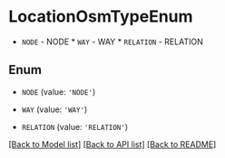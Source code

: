 # LocationOsmTypeEnum

* `NODE` - NODE * `WAY` - WAY * `RELATION` - RELATION

## Enum

* `NODE` (value: `'NODE'`)

* `WAY` (value: `'WAY'`)

* `RELATION` (value: `'RELATION'`)

[[Back to Model list]](../README.md#documentation-for-models) [[Back to API list]](../README.md#documentation-for-api-endpoints) [[Back to README]](../README.md)


